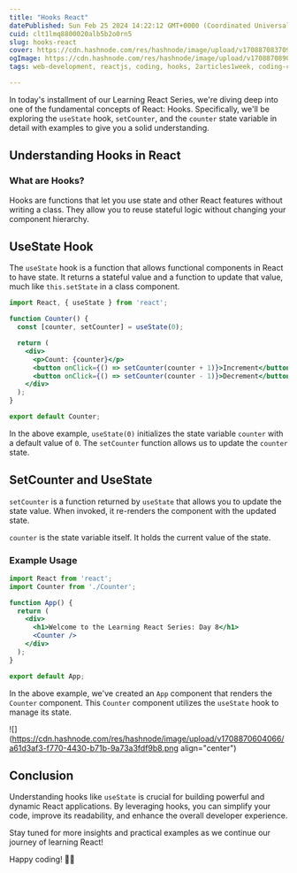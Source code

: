 ```yaml
---
title: "Hooks React"
datePublished: Sun Feb 25 2024 14:22:12 GMT+0000 (Coordinated Universal Time)
cuid: clt1lmq8800020alb5b2o0rn5
slug: hooks-react
cover: https://cdn.hashnode.com/res/hashnode/image/upload/v1708870837097/79f45d73-a6e3-4e99-99f4-cd82fc0c3d9e.png
ogImage: https://cdn.hashnode.com/res/hashnode/image/upload/v1708870890762/2a902531-946a-40fe-b6ec-a14f502a7522.jpeg
tags: web-development, reactjs, coding, hooks, 2articles1week, coding-challenge, coding-journey, learn-in-public

---
```


In today's installment of our Learning React Series, we're diving deep into one of the fundamental concepts of React: Hooks. Specifically, we'll be exploring the `useState` hook, `setCounter`, and the `counter` state variable in detail with examples to give you a solid understanding.

## Understanding Hooks in React

### What are Hooks?

Hooks are functions that let you use state and other React features without writing a class. They allow you to reuse stateful logic without changing your component hierarchy.

## UseState Hook

The `useState` hook is a function that allows functional components in React to have state. It returns a stateful value and a function to update that value, much like `this.setState` in a class component.

```jsx
import React, { useState } from 'react';

function Counter() {
  const [counter, setCounter] = useState(0);

  return (
    <div>
      <p>Count: {counter}</p>
      <button onClick={() => setCounter(counter + 1)}>Increment</button>
      <button onClick={() => setCounter(counter - 1)}>Decrement</button>
    </div>
  );
}

export default Counter;
```

In the above example, `useState(0)` initializes the state variable `counter` with a default value of `0`. The `setCounter` function allows us to update the `counter` state.

## SetCounter and UseState

`setCounter` is a function returned by `useState` that allows you to update the state value. When invoked, it re-renders the component with the updated state.

`counter` is the state variable itself. It holds the current value of the state.

### Example Usage

```jsx
import React from 'react';
import Counter from './Counter';

function App() {
  return (
    <div>
      <h1>Welcome to the Learning React Series: Day 8</h1>
      <Counter />
    </div>
  );
}

export default App;
```

In the above example, we've created an `App` component that renders the `Counter` component. This `Counter` component utilizes the `useState` hook to manage its state.

![](https://cdn.hashnode.com/res/hashnode/image/upload/v1708870604066/a61d3af3-f770-4430-b71b-9a73a3fdf9b8.png align="center")

## Conclusion

Understanding hooks like `useState` is crucial for building powerful and dynamic React applications. By leveraging hooks, you can simplify your code, improve its readability, and enhance the overall developer experience.

Stay tuned for more insights and practical examples as we continue our journey of learning React!

Happy coding! 🚀✨
